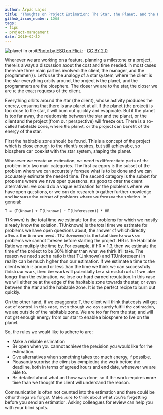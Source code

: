 ```yaml
---
author: Árpád Lajos
title: 'Thoughts on Project Estimation: The Star, the Planet, and the Habitable Zone'
github_issue_number: 1508
tags:
- tips
- project-management
date: 2019-03-25
---
```


<img src="/blog/2019/03/thoughts-on-project-estimation/planet_orbit.jpg" alt="planet in orbit" /><a href="https://www.flickr.com/photos/esoastronomy">Photo by ESO on Flickr</a> · <a href="https://creativecommons.org/licenses/by/2.0/">CC BY 2.0</a>

Whenever we are working on a feature, planning a milestone or a project, there is always a discussion about the cost and time needed. In most cases there are three main parties involved: the client, the manager, and the programmer(s). Let’s use the analogy of a star system, where the client is the star everything orbits around, the project is the planet, and the programmers are the biosphere. The closer we are to the star, the closer we are to the exact requests of the client.
 
Everything orbits around the star (the client), whose activity produces the energy, ensuring that there is any planet at all. If the planet (the project) is too close to the star, it will burn out quickly and evaporate. But if the planet is too far away, the relationship between the star and the planet, or the client and the project (from our perspective) will freeze out. There is a so-​called habitable zone, where the planet, or the project can benefit of the energy of the star. 

First the habitable zone should be found. This is a concept of the project which is close enough to the client’s desires, but still achievable, so biosphere can coexist with the star system, shaping the planet.
 
Whenever we create an estimation, we need to differentiate parts of the problem into two main categories. The first category is the subset of the problem where we can accurately foresee what is to be done and we can accurately estimate the needed time. The second category is the subset for problems where we have open questions. It’s good to offer the client alternatives: we could do a vague estimation for the problems where we have open questions, or we can do research to gather further knowledge and increase the subset of problems where we foresee the solution. In general:
 
```nohighlight
T = (T(Known) + T(Unknown) + T(Unforeseen)) * HR
```
 
T(Known) is the total time we estimate for the problems for which we mostly already know the solution. T(Unknown) is the total time we estimate for problems we have open questions about, the answer of which directly affects the time we need. T(Unforeseen) is the total time to work on problems we cannot foresee before starting the project. HR is the Habitable Ratio we multiply the time by. For example, if HR = 1.3, then we estimate the time of the project to be 30% higher than what we think it’ll take. The reason we need such a ratio is that T(Unknown) and T(Unforeseen) in reality can be much higher than our estimation. If we estimate a time to the client which is around or less than the time we think we can successfully finish our work, then the work will potentially be a stressful rush. If we take longer than the estimation, we lose our hard earned reputation. In this case we will either be at the edge of the habitable zone towards the star, or even between the star and the habitable zone. It is the perfect recipe to burn out quickly.
 
On the other hand, if we exaggerate T, the client will think that costs will get out of control. In this case, even though we can surely fulfill the estimation, we are outside of the habitable zone. We are too far from the star, and will not get enough energy from our star to enable a biosphere to live on the planet.
 
So, the rules we would like to adhere to are:

- Make a reliable estimation.
- Be open when you cannot achieve the precision you would like for the estimation.
- Give alternatives when something takes too much energy, if possible.
- Pleasantly surprise the client by completing the work before the deadline, both in terms of agreed hours and end date, whenever we are able to.
- Be detailed about what and how was done, so if the work requires more time than we thought the client will understand the reason.

Communication is often not counted into the estimation and there could be other things we forget. Make sure to think about what you’re forgetting before you send an estimation. Asking colleagues for review can help you with your blind spots.
